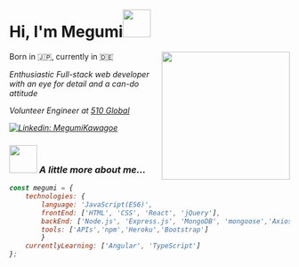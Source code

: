 ## <h1>Hi, I'm Megumi<img src="https://media.giphy.com/media/TJV1y5JICirl5MPhcb/giphy.gif" width="50"></h1>
<img align='right' src="https://media.giphy.com/media/WopDaFpkmJiTtq1lGn/giphy.gif" width="230">

Born in :jp:, currently in :de:
<p><em>Enthusiastic Full-stack web developer with an eye for detail and a can-do attitude</p>
<p>Volunteer Engineer at <a href="https://www.510.global/">510 Global</a></p>

[![Linkedin: MegumiKawagoe](https://img.shields.io/badge/-MegumiKawagoe-blue?style=flat-square&logo=linkedin&labelColor=blue&link=https://www.linkedin.com/in/megumi-kawagoe-88j)](https://www.linkedin.com/in/megumi-kawagoe-88j/)

### <img src="https://media.giphy.com/media/j0MktH0wmO0U4XVUAx/giphy.gif" width="50"> A little more about me...

```javascript
const megumi = {
	technologies: {
		language: 'JavaScript(ES6)',
		frontEnd: ['HTML', 'CSS', 'React', 'jQuery'],
		backEnd: ['Node.js', 'Express.js', 'MongoDB', 'mongoose','Axios'],
		tools: ['APIs','npm','Heroku','Bootstrap']
		}
	currentlyLearning: ['Angular', 'TypeScript']
};
```
<!-- <a href="#"><img src="https://github-readme-stats.vercel.app/api?username=Megumikawa&show_icons=true&count_private=true&theme=radical" width="350"></a> -->




  

